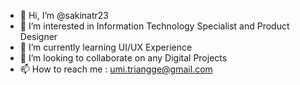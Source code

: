 - 👋 Hi, I’m @sakinatr23
- 👀 I’m interested in Information Technology Specialist and Product Designer
- 🌱 I’m currently learning UI/UX Experience 
- 💞️ I’m looking to collaborate on any Digital Projects 
- 📫 How to reach me : umi.triangge@gmail.com

<!---
sakinatr23/sakinatr23 is a ✨ special ✨ repository because its `README.md` (this file) appears on your GitHub profile.
You can click the Preview link to take a look at your changes.
--->
